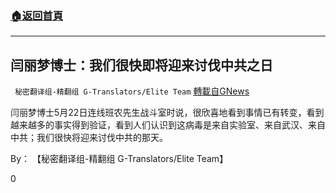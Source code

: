 ###  [:house:返回首頁](https://github.com/ourhimalayas/txt)
---

## 闫丽梦博士：我们很快即将迎来讨伐中共之日
` 秘密翻译组-精翻组 G-Translators/Elite Team` [轉載自GNews](https://gnews.org/zh-hans/1266268/)

闫丽梦博士5月22日连线班农先生战斗室时说，很欣喜地看到事情已有转变，看到越来越多的事实得到验证，看到人们认识到这病毒是来自实验室、来自武汉、来自中共；我们很快将迎来讨伐中共的那天。

By： 【秘密翻译组-精翻组 G-Translators/Elite Team】

0
